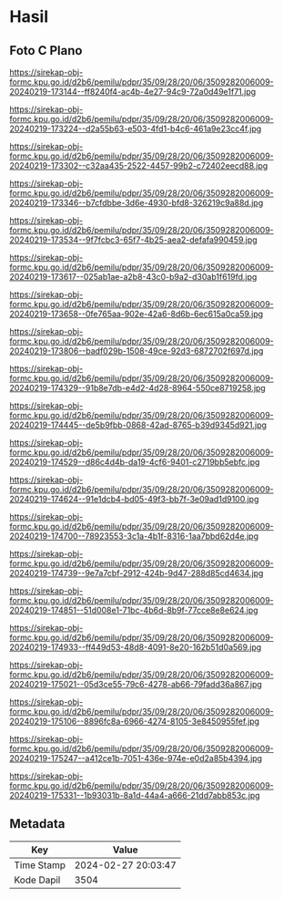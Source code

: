 # Hasil

## Foto C Plano

https://sirekap-obj-formc.kpu.go.id/d2b6/pemilu/pdpr/35/09/28/20/06/3509282006009-20240219-173144--ff8240f4-ac4b-4e27-94c9-72a0d49e1f71.jpg

https://sirekap-obj-formc.kpu.go.id/d2b6/pemilu/pdpr/35/09/28/20/06/3509282006009-20240219-173224--d2a55b63-e503-4fd1-b4c6-461a9e23cc4f.jpg

https://sirekap-obj-formc.kpu.go.id/d2b6/pemilu/pdpr/35/09/28/20/06/3509282006009-20240219-173302--c32aa435-2522-4457-99b2-c72402eecd88.jpg

https://sirekap-obj-formc.kpu.go.id/d2b6/pemilu/pdpr/35/09/28/20/06/3509282006009-20240219-173346--b7cfdbbe-3d6e-4930-bfd8-326219c9a88d.jpg

https://sirekap-obj-formc.kpu.go.id/d2b6/pemilu/pdpr/35/09/28/20/06/3509282006009-20240219-173534--9f7fcbc3-65f7-4b25-aea2-defafa990459.jpg

https://sirekap-obj-formc.kpu.go.id/d2b6/pemilu/pdpr/35/09/28/20/06/3509282006009-20240219-173617--025ab1ae-a2b8-43c0-b9a2-d30ab1f619fd.jpg

https://sirekap-obj-formc.kpu.go.id/d2b6/pemilu/pdpr/35/09/28/20/06/3509282006009-20240219-173658--0fe765aa-902e-42a6-8d6b-6ec615a0ca59.jpg

https://sirekap-obj-formc.kpu.go.id/d2b6/pemilu/pdpr/35/09/28/20/06/3509282006009-20240219-173806--badf029b-1508-49ce-92d3-6872702f697d.jpg

https://sirekap-obj-formc.kpu.go.id/d2b6/pemilu/pdpr/35/09/28/20/06/3509282006009-20240219-174329--91b8e7db-e4d2-4d28-8964-550ce8719258.jpg

https://sirekap-obj-formc.kpu.go.id/d2b6/pemilu/pdpr/35/09/28/20/06/3509282006009-20240219-174445--de5b9fbb-0868-42ad-8765-b39d9345d921.jpg

https://sirekap-obj-formc.kpu.go.id/d2b6/pemilu/pdpr/35/09/28/20/06/3509282006009-20240219-174529--d86c4d4b-da19-4cf6-9401-c2719bb5ebfc.jpg

https://sirekap-obj-formc.kpu.go.id/d2b6/pemilu/pdpr/35/09/28/20/06/3509282006009-20240219-174624--91e1dcb4-bd05-49f3-bb7f-3e09ad1d9100.jpg

https://sirekap-obj-formc.kpu.go.id/d2b6/pemilu/pdpr/35/09/28/20/06/3509282006009-20240219-174700--78923553-3c1a-4b1f-8316-1aa7bbd62d4e.jpg

https://sirekap-obj-formc.kpu.go.id/d2b6/pemilu/pdpr/35/09/28/20/06/3509282006009-20240219-174739--9e7a7cbf-2912-424b-9d47-288d85cd4634.jpg

https://sirekap-obj-formc.kpu.go.id/d2b6/pemilu/pdpr/35/09/28/20/06/3509282006009-20240219-174851--51d008e1-71bc-4b6d-8b9f-77cce8e8e624.jpg

https://sirekap-obj-formc.kpu.go.id/d2b6/pemilu/pdpr/35/09/28/20/06/3509282006009-20240219-174933--ff449d53-48d8-4091-8e20-162b51d0a569.jpg

https://sirekap-obj-formc.kpu.go.id/d2b6/pemilu/pdpr/35/09/28/20/06/3509282006009-20240219-175021--05d3ce55-79c6-4278-ab66-79fadd36a867.jpg

https://sirekap-obj-formc.kpu.go.id/d2b6/pemilu/pdpr/35/09/28/20/06/3509282006009-20240219-175106--8896fc8a-6966-4274-8105-3e8450955fef.jpg

https://sirekap-obj-formc.kpu.go.id/d2b6/pemilu/pdpr/35/09/28/20/06/3509282006009-20240219-175247--a412ce1b-7051-436e-974e-e0d2a85b4394.jpg

https://sirekap-obj-formc.kpu.go.id/d2b6/pemilu/pdpr/35/09/28/20/06/3509282006009-20240219-175331--1b93031b-8a1d-44a4-a666-21dd7abb853c.jpg


## Metadata

| Key        | Value               |
| ---------- | ------------------- |
| Time Stamp | 2024-02-27 20:03:47 |
| Kode Dapil | 3504                |



